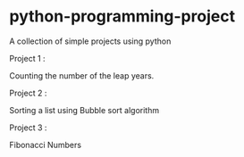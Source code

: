 # python-programming-project
A collection of simple projects using python

Project 1 :

Counting the number of the leap years.

Project 2 :

Sorting a list using Bubble sort algorithm

Project 3 :

Fibonacci Numbers
